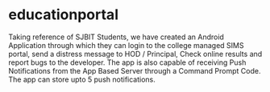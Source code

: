 # educationportal
Taking reference of SJBIT Students, we have created an Android Application through which they can login to the college managed SIMS portal, send a distress message to HOD / Principal, Check online results and report bugs to the developer. The app is also capable of receiving Push Notifications from the App Based Server through a Command Prompt Code. The app can store upto 5 push notifications.
